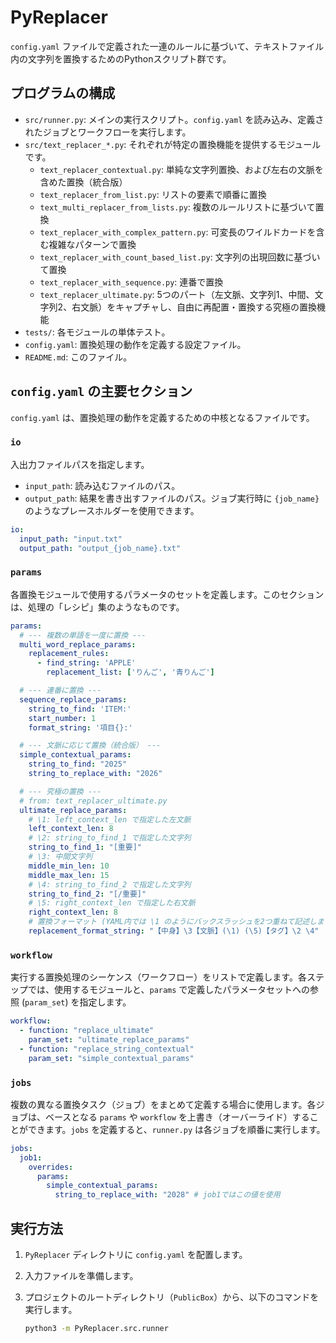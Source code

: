# PyReplacer

`config.yaml` ファイルで定義された一連のルールに基づいて、テキストファイル内の文字列を置換するためのPythonスクリプト群です。

## プログラムの構成

*   `src/runner.py`: メインの実行スクリプト。`config.yaml` を読み込み、定義されたジョブとワークフローを実行します。
*   `src/text_replacer_*.py`: それぞれが特定の置換機能を提供するモジュールです。
    *   `text_replacer_contextual.py`: 単純な文字列置換、および左右の文脈を含めた置換（統合版）
    *   `text_replacer_from_list.py`: リストの要素で順番に置換
    *   `text_multi_replacer_from_lists.py`: 複数のルールリストに基づいて置換
    *   `text_replacer_with_complex_pattern.py`: 可変長のワイルドカードを含む複雑なパターンで置換
    *   `text_replacer_with_count_based_list.py`: 文字列の出現回数に基づいて置換
    *   `text_replacer_with_sequence.py`: 連番で置換
    *   `text_replacer_ultimate.py`: 5つのパート（左文脈、文字列1、中間、文字列2、右文脈）をキャプチャし、自由に再配置・置換する究極の置換機能
*   `tests/`: 各モジュールの単体テスト。
*   `config.yaml`: 置換処理の動作を定義する設定ファイル。
*   `README.md`: このファイル。

## `config.yaml` の主要セクション

`config.yaml` は、置換処理の動作を定義するための中核となるファイルです。

### `io`

入出力ファイルパスを指定します。

*   `input_path`: 読み込むファイルのパス。
*   `output_path`: 結果を書き出すファイルのパス。ジョブ実行時に `{job_name}` のようなプレースホルダーを使用できます。

```yaml
io:
  input_path: "input.txt"
  output_path: "output_{job_name}.txt"
```

### `params`

各置換モジュールで使用するパラメータのセットを定義します。このセクションは、処理の「レシピ」集のようなものです。

```yaml
params:
  # --- 複数の単語を一度に置換 ---
  multi_word_replace_params:
    replacement_rules:
      - find_string: 'APPLE'
        replacement_list: ['りんご', '青りんご']

  # --- 連番に置換 ---
  sequence_replace_params:
    string_to_find: 'ITEM:'
    start_number: 1
    format_string: '項目{}:'

  # --- 文脈に応じて置換（統合版） ---
  simple_contextual_params:
    string_to_find: "2025"
    string_to_replace_with: "2026"

  # --- 究極の置換 ---
  # from: text_replacer_ultimate.py
  ultimate_replace_params:
    # \1: left_context_len で指定した左文脈
    left_context_len: 8
    # \2: string_to_find_1 で指定した文字列
    string_to_find_1: "[重要]"
    # \3: 中間文字列
    middle_min_len: 10
    middle_max_len: 15
    # \4: string_to_find_2 で指定した文字列
    string_to_find_2: "[/重要]"
    # \5: right_context_len で指定した右文脈
    right_context_len: 8
    # 置換フォーマット (YAML内では \1 のようにバックスラッシュを2つ重ねて記述します)
    replacement_format_string: "【中身】\3【文脈】(\1) (\5)【タグ】\2 \4"
```

### `workflow`

実行する置換処理のシーケンス（ワークフロー）をリストで定義します。各ステップでは、使用するモジュールと、`params` で定義したパラメータセットへの参照 (`param_set`) を指定します。

```yaml
workflow:
  - function: "replace_ultimate"
    param_set: "ultimate_replace_params"
  - function: "replace_string_contextual"
    param_set: "simple_contextual_params"
```

### `jobs`

複数の異なる置換タスク（ジョブ）をまとめて定義する場合に使用します。各ジョブは、ベースとなる `params` や `workflow` を上書き（オーバーライド）することができます。`jobs` を定義すると、`runner.py` は各ジョブを順番に実行します。

```yaml
jobs:
  job1:
    overrides:
      params:
        simple_contextual_params:
          string_to_replace_with: "2028" # job1ではこの値を使用
```

## 実行方法

1.  `PyReplacer` ディレクトリに `config.yaml` を配置します。
2.  入力ファイルを準備します。
3.  プロジェクトのルートディレクトリ（`PublicBox`）から、以下のコマンドを実行します。

    ```bash
    python3 -m PyReplacer.src.runner
    ```